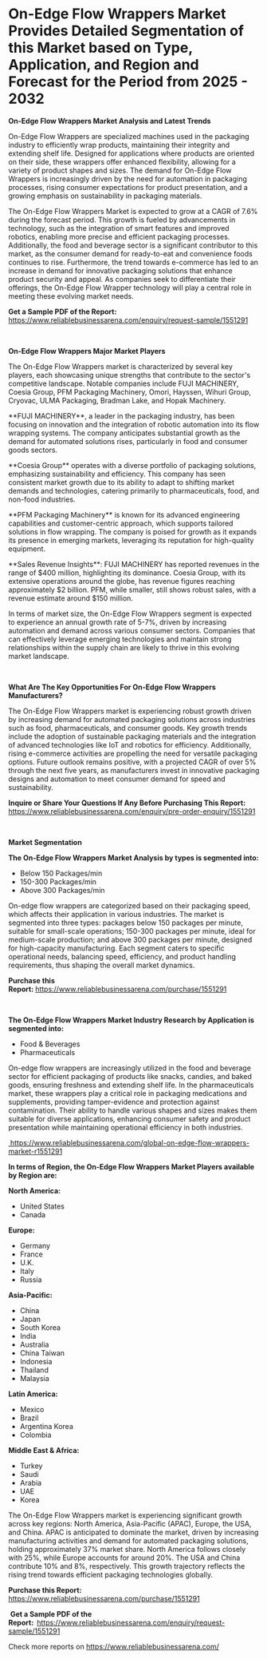 <p><h1>On-Edge Flow Wrappers Market Provides Detailed Segmentation of this Market based on Type, Application, and Region and Forecast for the Period from 2025 - 2032</h1></p><p><strong>On-Edge Flow Wrappers Market Analysis and Latest Trends</strong></p>
<p><p>On-Edge Flow Wrappers are specialized machines used in the packaging industry to efficiently wrap products, maintaining their integrity and extending shelf life. Designed for applications where products are oriented on their side, these wrappers offer enhanced flexibility, allowing for a variety of product shapes and sizes. The demand for On-Edge Flow Wrappers is increasingly driven by the need for automation in packaging processes, rising consumer expectations for product presentation, and a growing emphasis on sustainability in packaging materials.</p><p>The On-Edge Flow Wrappers Market is expected to grow at a CAGR of 7.6% during the forecast period. This growth is fueled by advancements in technology, such as the integration of smart features and improved robotics, enabling more precise and efficient packaging processes. Additionally, the food and beverage sector is a significant contributor to this market, as the consumer demand for ready-to-eat and convenience foods continues to rise. Furthermore, the trend towards e-commerce has led to an increase in demand for innovative packaging solutions that enhance product security and appeal. As companies seek to differentiate their offerings, the On-Edge Flow Wrapper technology will play a central role in meeting these evolving market needs.</p></p>
<p><strong>Get a Sample PDF of the Report:&nbsp;</strong> <a href="https://www.reliablebusinessarena.com/enquiry/request-sample/1551291?utm_campaign=2811&utm_medium=2&utm_source=Github&utm_content=ia&utm_term=27022025&utm_id=on-edge-flow-wrappers">https://www.reliablebusinessarena.com/enquiry/request-sample/1551291</a></p>
<p>&nbsp;</p>
<p><strong>On-Edge Flow Wrappers Major Market Players</strong></p>
<p><p>The On-Edge Flow Wrappers market is characterized by several key players, each showcasing unique strengths that contribute to the sector's competitive landscape. Notable companies include FUJI MACHINERY, Coesia Group, PFM Packaging Machinery, Omori, Hayssen, Wihuri Group, Cryovac, ULMA Packaging, Bradman Lake, and Hopak Machinery.</p><p>**FUJI MACHINERY**, a leader in the packaging industry, has been focusing on innovation and the integration of robotic automation into its flow wrapping systems. The company anticipates substantial growth as the demand for automated solutions rises, particularly in food and consumer goods sectors.</p><p>**Coesia Group** operates with a diverse portfolio of packaging solutions, emphasizing sustainability and efficiency. This company has seen consistent market growth due to its ability to adapt to shifting market demands and technologies, catering primarily to pharmaceuticals, food, and non-food industries.</p><p>**PFM Packaging Machinery** is known for its advanced engineering capabilities and customer-centric approach, which supports tailored solutions in flow wrapping. The company is poised for growth as it expands its presence in emerging markets, leveraging its reputation for high-quality equipment.</p><p>**Sales Revenue Insights**: FUJI MACHINERY has reported revenues in the range of $400 million, highlighting its dominance. Coesia Group, with its extensive operations around the globe, has revenue figures reaching approximately $2 billion. PFM, while smaller, still shows robust sales, with a revenue estimate around $150 million.</p><p>In terms of market size, the On-Edge Flow Wrappers segment is expected to experience an annual growth rate of 5-7%, driven by increasing automation and demand across various consumer sectors. Companies that can effectively leverage emerging technologies and maintain strong relationships within the supply chain are likely to thrive in this evolving market landscape.</p></p>
<p>&nbsp;</p>
<p><strong>What Are The Key Opportunities For On-Edge Flow Wrappers Manufacturers?</strong></p>
<p><p>The On-Edge Flow Wrappers market is experiencing robust growth driven by increasing demand for automated packaging solutions across industries such as food, pharmaceuticals, and consumer goods. Key growth trends include the adoption of sustainable packaging materials and the integration of advanced technologies like IoT and robotics for efficiency. Additionally, rising e-commerce activities are propelling the need for versatile packaging options. Future outlook remains positive, with a projected CAGR of over 5% through the next five years, as manufacturers invest in innovative packaging designs and automation to meet consumer demand for speed and sustainability.</p></p>
<p><strong>Inquire or Share Your Questions If Any Before Purchasing This Report:</strong> <a href="https://www.reliablebusinessarena.com/enquiry/pre-order-enquiry/1551291?utm_campaign=2811&utm_medium=2&utm_source=Github&utm_content=ia&utm_term=27022025&utm_id=on-edge-flow-wrappers">https://www.reliablebusinessarena.com/enquiry/pre-order-enquiry/1551291</a></p>
<p>&nbsp;</p>
<p><strong>Market Segmentation</strong></p>
<p><strong>The On-Edge Flow Wrappers Market Analysis by types is segmented into:</strong></p>
<p><ul><li>Below 150 Packages/min</li><li>150-300 Packages/min</li><li>Above 300 Packages/min</li></ul></p>
<p><p>On-edge flow wrappers are categorized based on their packaging speed, which affects their application in various industries. The market is segmented into three types: packages below 150 packages per minute, suitable for small-scale operations; 150-300 packages per minute, ideal for medium-scale production; and above 300 packages per minute, designed for high-capacity manufacturing. Each segment caters to specific operational needs, balancing speed, efficiency, and product handling requirements, thus shaping the overall market dynamics.</p></p>
<p><strong>Purchase this Report:&nbsp;</strong><a href="https://www.reliablebusinessarena.com/purchase/1551291?utm_campaign=2811&utm_medium=2&utm_source=Github&utm_content=ia&utm_term=27022025&utm_id=on-edge-flow-wrappers">https://www.reliablebusinessarena.com/purchase/1551291</a></p>
<p>&nbsp;</p>
<p><strong>The On-Edge Flow Wrappers Market Industry Research by Application is segmented into:</strong></p>
<p><ul><li>Food & Beverages</li><li>Pharmaceuticals</li></ul></p>
<p><p>On-edge flow wrappers are increasingly utilized in the food and beverage sector for efficient packaging of products like snacks, candies, and baked goods, ensuring freshness and extending shelf life. In the pharmaceuticals market, these wrappers play a critical role in packaging medications and supplements, providing tamper-evidence and protection against contamination. Their ability to handle various shapes and sizes makes them suitable for diverse applications, enhancing consumer safety and product presentation while maintaining operational efficiency in both industries.</p></p>
<p><a href="https://www.reliablebusinessarena.com/global-on-edge-flow-wrappers-market-r1551291?utm_campaign=2811&utm_medium=2&utm_source=Github&utm_content=ia&utm_term=27022025&utm_id=on-edge-flow-wrappers">&nbsp;https://www.reliablebusinessarena.com/global-on-edge-flow-wrappers-market-r1551291</a></p>
<p><strong>In terms of Region, the On-Edge Flow Wrappers Market Players available by Region are:</strong></p>
<p>
    <p> <strong> North America: </strong>
        <ul>
            <li>United States</li>
            <li>Canada</li>
        </ul>
        </p> 
    <p> <strong> Europe: </strong>
        <ul>
            <li>Germany</li>
            <li>France</li>
            <li>U.K.</li>
            <li>Italy</li>
            <li>Russia</li>
        </ul>
        </p> 
    <p> <strong> Asia-Pacific: </strong>
        <ul>
            <li>China</li>
            <li>Japan</li>
            <li>South Korea</li>
            <li>India</li>
            <li>Australia</li>
            <li>China Taiwan</li>
            <li>Indonesia</li>
            <li>Thailand</li>
            <li>Malaysia</li>
        </ul>
        </p> 
    <p> <strong> Latin America: </strong>
        <ul>
            <li>Mexico</li>
            <li>Brazil</li>
            <li>Argentina Korea</li>
            <li>Colombia</li>
        </ul>
        </p> 
    <p> <strong> Middle East & Africa: </strong>
        <ul>
            <li>Turkey</li>
            <li>Saudi</li>
            <li>Arabia</li>
            <li>UAE</li>
            <li>Korea</li>
        </ul>
    </p>
    </p>
<p><p>The On-Edge Flow Wrappers market is experiencing significant growth across key regions: North America, Asia-Pacific (APAC), Europe, the USA, and China. APAC is anticipated to dominate the market, driven by increasing manufacturing activities and demand for automated packaging solutions, holding approximately 37% market share. North America follows closely with 25%, while Europe accounts for around 20%. The USA and China contribute 10% and 8%, respectively. This growth trajectory reflects the rising trend towards efficient packaging technologies globally.</p></p>
<p><strong>Purchase this Report: </strong><a href="https://www.reliablebusinessarena.com/purchase/1551291?utm_campaign=2811&utm_medium=2&utm_source=Github&utm_content=ia&utm_term=27022025&utm_id=on-edge-flow-wrappers">https://www.reliablebusinessarena.com/purchase/1551291</a></p>
<p>&nbsp;<strong>Get a Sample PDF of the Report:&nbsp;&nbsp;</strong><a href="https://www.reliablebusinessarena.com/enquiry/request-sample/1551291?utm_campaign=2811&utm_medium=2&utm_source=Github&utm_content=ia&utm_term=27022025&utm_id=on-edge-flow-wrappers">https://www.reliablebusinessarena.com/enquiry/request-sample/1551291</a></p>
<p><strong></strong></p>
<p>Check more reports on <a href="https://www.reliablebusinessarena.com/?utm_campaign=2811&utm_medium=2&utm_source=Github&utm_content=ia&utm_term=27022025&utm_id=on-edge-flow-wrappers">https://www.reliablebusinessarena.com/</a></p>
